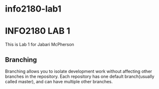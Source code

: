 # info2180-lab1

# INFO2180 LAB 1
This is Lab 1 for Jabari McPherson

## Branching 

Branching allows you to isolate development work without affecting other branches in the repository. Each repository has one default branch(usually called master), and can have multiple other branches.